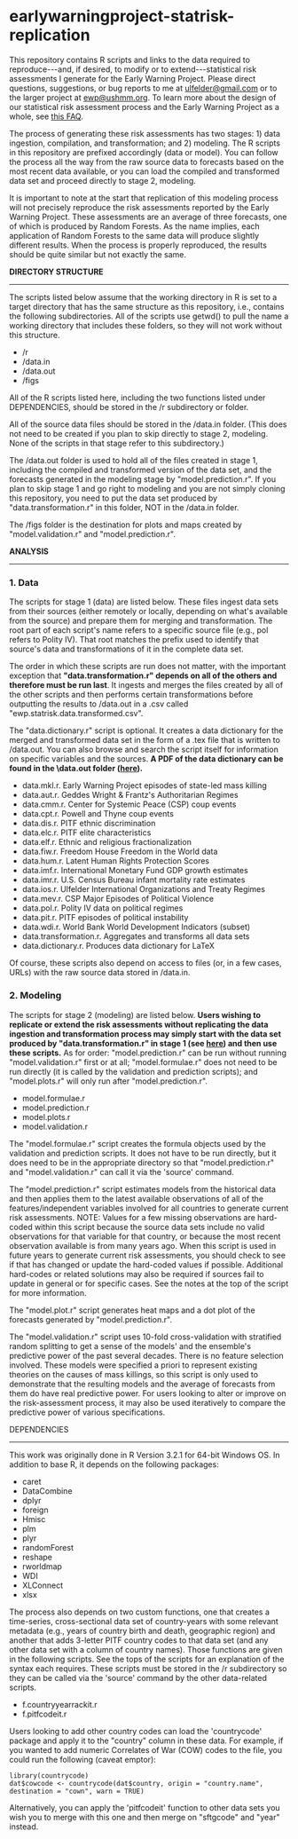earlywarningproject-statrisk-replication
========================================

This repository contains R scripts and links to the data required to reproduce---and, if desired, to modify or to extend---statistical risk assessments I generate for the Early Warning Project. Please direct questions, suggestions, or bug reports to me at ulfelder@gmail.com or to the larger project at ewp@ushmm.org. To learn more about the design of our statistical risk assessment process and the Early Warning Project as a whole, see [this FAQ](http://cpgearlywarning.wordpress.com/about/frequently-asked-questions/).

The process of generating these risk assessments has two stages: 1) data ingestion, compilation, and transformation; and 2) modeling. The R scripts in this repository are prefixed accordingly (data or model). You can follow the process all the way from the raw source data to forecasts based on the most recent data available, or you can load the compiled and transformed data set and proceed directly to stage 2, modeling.

It is important to note at the start that replication of this modeling process will not precisely reproduce the risk assessments reported by the Early Warning Project. These assessments are an average of three forecasts, one of which is produced by Random Forests. As the name implies, each application of Random Forests to the same data will produce slightly different results. When the process is properly reproduced, the results should be quite similar but not exactly the same. 

__DIRECTORY STRUCTURE__
_______________________

The scripts listed below assume that the working directory in R is set to a target directory that has the same structure as this repository, i.e., contains the following subdirectories. All of the scripts use getwd() to pull the name a working directory that includes these folders, so they will not work without this structure.

* /r
* /data.in
* /data.out
* /figs

All of the R scripts listed here, including the two functions listed under DEPENDENCIES, should be stored in the /r subdirectory or folder.

All of the source data files should be stored in the /data.in folder. (This does not need to be created if you plan to skip directly to stage 2, modeling. None of the scripts in that stage refer to this subdirectory.)

The /data.out folder is used to hold all of the files created in stage 1, including the compiled and transformed version of the data set, and the forecasts generated in the modeling stage by "model.prediction.r". If you plan to skip stage 1 and go right to modeling and you are not simply cloning this repository, you need to put the data set produced by "data.transformation.r" in this folder, NOT in the /data.in folder.

The /figs folder is the destination for plots and maps created by "model.validation.r" and "model.prediction.r".

__ANALYSIS__
____________

### 1. Data

The scripts for stage 1 (data) are listed below. These files ingest data sets from their sources (either remotely or locally, depending on what's available from the source) and prepare them for merging and transformation. The root part of each script's name refers to a specific source file (e.g., pol refers to Polity IV). That root matches the prefix used to identify that source's data and transformations of it in the complete data set.

The order in which these scripts are run does not matter, with the important exception that **"data.transformation.r" depends on all of the others and therefore must be run last**. It ingests and merges the files created by all of the other scripts and then performs certain transformations before outputting the results to /data.out in a .csv called "ewp.statrisk.data.transformed.csv".

The "data.dictionary.r" script is optional. It creates a data dictionary for the merged and transformed data set in the form of a .tex file that is written to /data.out. You can also browse and search the script itself for information on specific variables and the sources. **A PDF of the data dictionary can be found in the \data.out folder ([here](https://github.com/ulfelder/earlywarningproject-statrisk-replication/blob/master/data.out/EWP%20Data%20Dictionary%2020140909.pdf)).**

* data.mkl.r. Early Warning Project episodes of state-led mass killing
* data.aut.r. Geddes Wright & Frantz's Authoritarian Regimes
* data.cmm.r. Center for Systemic Peace (CSP) coup events
* data.cpt.r. Powell and Thyne coup events
* data.dis.r. PITF ethnic discrimination
* data.elc.r. PITF elite characteristics
* data.elf.r. Ethnic and religious fractionalization
* data.fiw.r. Freedom House Freedom in the World data
* data.hum.r. Latent Human Rights Protection Scores
* data.imf.r. International Monetary Fund GDP growth estimates
* data.imr.r. U.S. Census Bureau infant mortality rate estimates
* data.ios.r. Ulfelder International Organizations and Treaty Regimes
* data.mev.r. CSP Major Episodes of Political Violence
* data.pol.r. Polity IV data on political regimes
* data.pit.r. PITF episodes of political instability
* data.wdi.r. World Bank World Development Indicators (subset)
* data.transformation.r. Aggregates and transforms all data sets
* data.dictionary.r. Produces data dictionary for LaTeX

Of course, these scripts also depend on access to files (or, in a few cases, URLs) with the raw source data stored in /data.in. 

### 2. Modeling

The scripts for stage 2 (modeling) are listed below. **Users wishing to replicate or extend the risk assessments without replicating the data ingestion and transformation process may simply start with the data set produced by "data.transformation.r" in stage 1 (see [here](https://github.com/ulfelder/earlywarningproject-statrisk-replication/blob/master/data.out/ewp.statrisk.data.transformed.csv)) and then use these scripts.** As for order: "model.prediction.r" can be run without running "model.validation.r" first or at all; "model.formulae.r" does not need to be run directly (it is called by the validation and prediction scripts); and "model.plots.r" will only run after "model.prediction.r". 

* model.formulae.r
* model.prediction.r
* model.plots.r
* model.validation.r

The "model.formulae.r" script creates the formula objects used by the validation and prediction scripts. It does not have to be run directly, but it does need to be in the appropriate directory so that "model.prediction.r" and "model.validation.r" can call it via the 'source' command.

The "model.prediction.r" script estimates models from the historical data and then applies them to the latest available observations of all of the features/independent variables involved for all countries to generate current risk assessments. NOTE: Values for a few missing observations are hard-coded within this script because the source data sets include no valid observations for that variable for that country, or because the most recent observation available is from many years ago. When this script is used in future years to generate current risk assessments, you should check to see if that has changed or update the hard-coded values if possible. Additional hard-codes or related solutions may also be required if sources fail to update in general or for specific cases. See the notes at the top of the script for more information.

The "model.plot.r" script generates heat maps and a dot plot of the forecasts generated by "model.prediction.r".

The "model.validation.r" script uses 10-fold cross-validation with stratified random splitting to get a sense of the models' and the ensemble's predictive power of the past several decades. There is no feature selection involved. These models were specified a priori to represent existing theories on the causes of mass killings, so this script is only used to demonstrate that the resulting models and the average of forecasts from them do have real predictive power. For users looking to alter or improve on the risk-assessment process, it may also be used iteratively to compare the predictive power of various specifications.

DEPENDENCIES
____________

This work was originally done in R Version 3.2.1 for 64-bit Windows OS. In addition to base R, it depends on the following packages:

* caret
* DataCombine
* dplyr
* foreign
* Hmisc
* plm
* plyr
* randomForest
* reshape
* rworldmap
* WDI
* XLConnect
* xlsx

The process also depends on two custom functions, one that creates a time-series, cross-sectional data set of country-years with some relevant metadata (e.g., years of country birth and death, geographic region) and another that adds 3-letter PITF country codes to that data set (and any other data set with a column of country names). Those functions are given in the following scripts. See the tops of the scripts for an explanation of the syntax each requires. These scripts must be stored in the /r subdirectory so they can be called via the 'source' command by the other data-related scripts.

* f.countryyearrackit.r
* f.pitfcodeit.r

Users looking to add other country codes can load the 'countrycode' package and apply it to the "country" column in these data. For example, if you wanted to add numeric Correlates of War (COW) codes to the file, you could run the following (caveat emptor):

    library(countrycode)
    dat$cowcode <- countrycode(dat$country, origin = "country.name", destination = "cown", warn = TRUE)

Alternatively, you can apply the 'pitfcodeit' function to other data sets you wish you to merge with this one and then merge on "sftgcode" and "year" instead.
